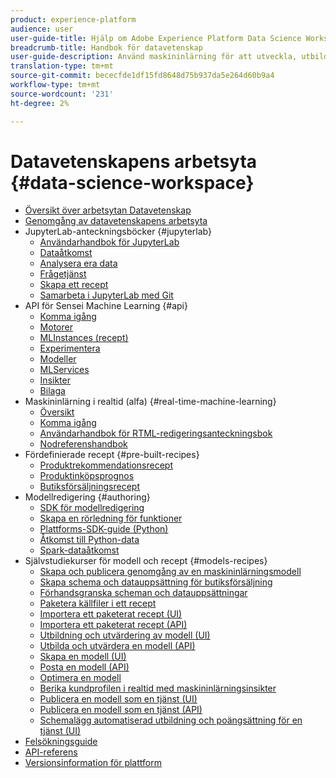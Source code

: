 ```yaml
---
product: experience-platform
audience: user
user-guide-title: Hjälp om Adobe Experience Platform Data Science Workspace
breadcrumb-title: Handbok för datavetenskap
user-guide-description: Använd maskininlärning för att utveckla, utbilda och poängsätta modeller och recept med Adobe Sensei och JupyterLab Notebooks.
translation-type: tm+mt
source-git-commit: bececfde1df15fd8648d75b937da5e264d60b9a4
workflow-type: tm+mt
source-wordcount: '231'
ht-degree: 2%

---
```



# Datavetenskapens arbetsyta {#data-science-workspace}

* [Översikt över arbetsytan Datavetenskap](home.md)
* [Genomgång av datavetenskapens arbetsyta](walkthrough.md)
* JupyterLab-anteckningsböcker {#jupyterlab}
   * [Användarhandbok för JupyterLab](jupyterlab/overview.md)
   * [Dataåtkomst](jupyterlab/access-notebook-data.md)
   * [Analysera era data](jupyterlab/analyze-your-data.md)
   * [Frågetjänst](jupyterlab/query-service.md)
   * [Skapa ett recept](jupyterlab/create-a-recipe.md)
   * [Samarbeta i JupyterLab med Git](jupyterlab/using-git-for-collaboration.md)
* API för Sensei Machine Learning {#api}
   * [Komma igång](api/getting-started.md)
   * [Motorer](api/engines.md)
   * [MLInstances (recept)](api/mlinstances.md)
   * [Experimentera](api/experiments.md)
   * [Modeller](api/models.md)
   * [MLServices](api/mlservices.md)
   * [Insikter](api/insights.md)
   * [Bilaga](api/appendix.md)
* Maskininlärning i realtid (alfa) {#real-time-machine-learning}
   * [Översikt](real-time-machine-learning/home.md)
   * [Komma igång](real-time-machine-learning/getting-started.md)
   * [Användarhandbok för RTML-redigeringsanteckningsbok](real-time-machine-learning/rtml-authoring-notebook.md)
   * [Nodreferenshandbok](real-time-machine-learning/node-reference.md)
* Fördefinierade recept {#pre-built-recipes}
   * [Produktrekommendationsrecept](pre-built-recipes/product-recommendations.md)
   * [Produktinköpsprognos](pre-built-recipes/product-purchase-prediction.md)
   * [Butiksförsäljningsrecept](pre-built-recipes/retail-sales.md)
* Modellredigering {#authoring}
   * [SDK för modellredigering](authoring/sdk.md)
   * [Skapa en rörledning för funktioner](authoring/feature-pipeline.md)
   * [Plattforms-SDK-guide (Python)](authoring/platform-sdk.md)
   * [Åtkomst till Python-data](authoring/python.md)
   * [Spark-dataåtkomst](authoring/spark.md)
* Självstudiekurser för modell och recept {#models-recipes}
   * [Skapa och publicera genomgång av en maskininlärningsmodell](models-recipes/create-publish-model.md)
   * [Skapa schema och datauppsättning för butiksförsäljning](models-recipes/create-retails-sales-dataset.md)
   * [Förhandsgranska scheman och datauppsättningar](models-recipes/preview-schema-data.md)
   * [Paketera källfiler i ett recept](models-recipes/package-source-files-recipe.md)
   * [Importera ett paketerat recept (UI)](models-recipes/import-packaged-recipe-ui.md)
   * [Importera ett paketerat recept (API)](models-recipes/import-packaged-recipe-api.md)
   * [Utbildning och utvärdering av modell (UI)](models-recipes/train-evaluate-model-ui.md)
   * [Utbilda och utvärdera en modell (API)](models-recipes/train-evaluate-model-api.md)
   * [Skapa en modell (UI)](models-recipes/score-model-ui.md)
   * [Posta en modell (API)](models-recipes/score-model-api.md)
   * [Optimera en modell](models-recipes/optimize-model.md)
   * [Berika kundprofilen i realtid med maskininlärningsinsikter](models-recipes/enrich-profile.md)
   * [Publicera en modell som en tjänst (UI)](models-recipes/publish-model-service-ui.md)
   * [Publicera en modell som en tjänst (API)](models-recipes/publish-model-service-api.md)
   * [Schemalägg automatiserad utbildning och poängsättning för en tjänst (UI)](models-recipes/schedule-models-ui.md)
* [Felsökningsguide](troubleshooting-guide.md)
* [API-referens](https://www.adobe.io/apis/experienceplatform/home/api-reference.html#!acpdr/swagger-specs/sensei-ml-api.yaml)
* [Versionsinformation för plattform](https://www.adobe.com/go/platform-release-notes-en)